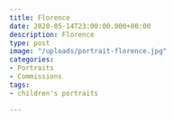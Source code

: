 ```yaml
---
title: Florence
date: 2020-05-14T23:00:00.000+00:00
description: Florence
type: post
image: "/uploads/portrait-florence.jpg"
categories:
- Portraits
- Commissions
tags:
- children's portraits

---
```

